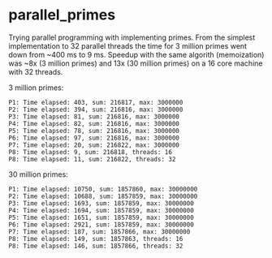 # parallel_primes
Trying parallel programming with implementing primes. From the simplest
implementation to 32 parallel threads the time for 3 million primes went down from
~400 ms to 9 ms. Speedup with the same algorith (memoization) was ~8x (3 million primes) and 13x (30 million primes)
on a 16 core machine with 32 threads.

3 million primes:

    P1: Time elapsed: 403, sum: 216817, max: 3000000
    P2: Time elapsed: 394, sum: 216816, max: 3000000
    P3: Time elapsed: 81, sum: 216816, max: 3000000
    P4: Time elapsed: 82, sum: 216816, max: 3000000
    P5: Time elapsed: 78, sum: 216816, max: 3000000
    P6: Time elapsed: 97, sum: 216816, max: 3000000
    P7: Time elapsed: 20, sum: 216822, max: 3000000
    P8: Time elapsed: 9, sum: 216818, threads: 16
    P8: Time elapsed: 11, sum: 216822, threads: 32

30 million primes:

    P1: Time elapsed: 10750, sum: 1857860, max: 30000000
    P2: Time elapsed: 10688, sum: 1857859, max: 30000000
    P3: Time elapsed: 1693, sum: 1857859, max: 30000000
    P4: Time elapsed: 1694, sum: 1857859, max: 30000000
    P5: Time elapsed: 1651, sum: 1857859, max: 30000000
    P6: Time elapsed: 2921, sum: 1857859, max: 30000000
    P7: Time elapsed: 187, sum: 1857866, max: 30000000
    P8: Time elapsed: 149, sum: 1857863, threads: 16
    P8: Time elapsed: 146, sum: 1857866, threads: 32
